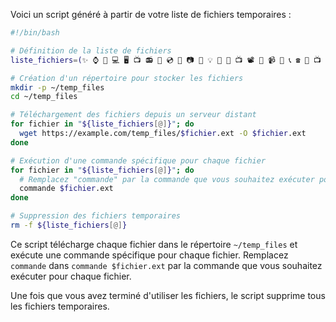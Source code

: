 Voici un script généré à partir de votre liste de fichiers temporaires :

```bash
#!/bin/bash

# Définition de la liste de fichiers
liste_fichiers=(✨ ⌚️ 📱 💻 🖥 📺 📻 💾 💿 📀 📷 🔌 💡 📡 🔋 📺 📽 📸 📹 🎥 📞 ☎️ 📠 📺 📻 🎙 🔦 🕯 🗑 🛢 💸 💵 💴 💶 💷 💰 💳 ⚽️ 🏀 🏈 ⛳️ 🎾 🛹 🎸 🎺 🥁 🎲 🎬)

# Création d'un répertoire pour stocker les fichiers
mkdir -p ~/temp_files
cd ~/temp_files

# Téléchargement des fichiers depuis un serveur distant
for fichier in "${liste_fichiers[@]}"; do
  wget https://example.com/temp_files/$fichier.ext -O $fichier.ext
done

# Exécution d'une commande spécifique pour chaque fichier
for fichier in "${liste_fichiers[@]}"; do
  # Remplacez "commande" par la commande que vous souhaitez exécuter pour chaque fichier
  commande $fichier.ext
done

# Suppression des fichiers temporaires
rm -f ${liste_fichiers[@]}
```

Ce script télécharge chaque fichier dans le répertoire `~/temp_files` et exécute une commande spécifique pour chaque fichier. Remplacez `commande` dans `commande $fichier.ext` par la commande que vous souhaitez exécuter pour chaque fichier.

Une fois que vous avez terminé d'utiliser les fichiers, le script supprime tous les fichiers temporaires.